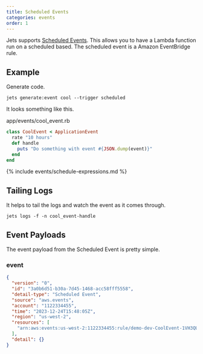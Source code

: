 ```yaml
---
title: Scheduled Events
categories: events
order: 1
---
```


Jets supports [Scheduled Events](https://docs.aws.amazon.com/eventbridge/latest/userguide/eb-create-rule-schedule.html). This allows you to have a Lambda function run on a scheduled based. The scheduled event is a Amazon EventBridge rule.

## Example

Generate code.

    jets generate:event cool --trigger scheduled

It looks something like this.

app/events/cool_event.rb

```ruby
class CoolEvent < ApplicationEvent
  rate "10 hours"
  def handle
    puts "Do something with event #{JSON.dump(event)}"
  end
end
```

{% include events/schedule-expressions.md %}

## Tailing Logs

It helps to tail the logs and watch the event as it comes through.

    jets logs -f -n cool_event-handle

## Event Payloads

The event payload from the Scheduled Event is pretty simple.

### event

```json
{
  "version": "0",
  "id": "3a0b6d51-b30a-7d45-1468-acc58fff5558",
  "detail-type": "Scheduled Event",
  "source": "aws.events",
  "account": "1122334455",
  "time": "2023-12-24T15:48:05Z",
  "region": "us-west-2",
  "resources": [
    "arn:aws:events:us-west-2:1122334455:rule/demo-dev-CoolEvent-1VH3QUF-CoolEventPerformEventsRule-X2ZUwbcS7f5J"
  ],
  "detail": {}
}
```

